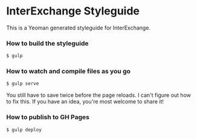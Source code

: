# InterExchange Styleguide

This is a Yeoman generated styleguide for InterExchange.

### How to build the styleguide

```bash
$ gulp
```

### How to watch and compile files as you go

```bash
$ gulp serve
```

You still have to save twice before the page reloads. I can't figure out how to fix this. If you have an idea, you're most welcome to share it!

### How to publish to GH Pages

```bash
$ gulp deploy
```
